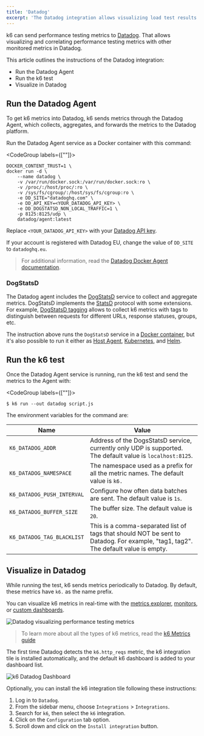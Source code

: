 ```yaml
---
title: 'Datadog'
excerpt: 'The Datadog integration allows visualizing load test results and correlating performance testing metrics in Datadog.'
---
```


k6 can send performance testing metrics to [Datadog](https://www.datadoghq.com/). That allows visualizing and correlating performance testing metrics with other monitored metrics in Datadog.

This article outlines the instructions of the Datadog integration:

- Run the Datadog Agent
- Run the k6 test
- Visualize in Datadog

## Run the Datadog Agent

To get k6 metrics into Datadog, k6 sends metrics through the Datadog Agent, which collects, aggregates, and forwards the metrics to the Datadog platform.

Run the Datadog Agent service as a Docker container with this command:

<CodeGroup labels={[""]}>

```shell
DOCKER_CONTENT_TRUST=1 \
docker run -d \
    --name datadog \
    -v /var/run/docker.sock:/var/run/docker.sock:ro \
    -v /proc/:/host/proc/:ro \
    -v /sys/fs/cgroup/:/host/sys/fs/cgroup:ro \
    -e DD_SITE="datadoghq.com" \
    -e DD_API_KEY=<YOUR_DATADOG_API_KEY> \
    -e DD_DOGSTATSD_NON_LOCAL_TRAFFIC=1 \
    -p 8125:8125/udp \
    datadog/agent:latest
```

</CodeGroup>

Replace `<YOUR_DATADOG_API_KEY>` with your [Datadog API key](https://app.datadoghq.com/account/settings#api).

If your account is registered with Datadog EU, change the value of `DD_SITE` to `datadoghq.eu`.

<blockquote>
For additional information, read the <a href="https://docs.datadoghq.com/agent/docker/">Datadog Docker Agent documentation</a>.
</blockquote>

### DogStatsD

The Datadog agent includes the [DogStatsD](https://docs.datadoghq.com/developers/dogstatsd/) service to collect and aggregate metrics. DogStatsD implements the [StatsD](https://github.com/etsy/statsd) protocol with some extensions. For example, [DogStatsD tagging](https://docs.datadoghq.com/tagging/) allows to collect k6 metrics with tags to distinguish between requests for different URLs, response statuses, groups, etc.

The instruction above runs the `DogStatsD` service in a [Docker container](https://docs.datadoghq.com/developers/dogstatsd/?tab=containeragent#agent), but it's also possible to run it either as [Host Agent](https://docs.datadoghq.com/developers/dogstatsd/?tab=hostagent#agent), [Kubernetes](https://docs.datadoghq.com/developers/dogstatsd/?tab=kubernetes#agent), and [Helm](https://docs.datadoghq.com/developers/dogstatsd/?tab=helm#agent).

## Run the k6 test

Once the Datadog Agent service is running, run the k6 test and send the metrics to the Agent with:

<CodeGroup labels={[""]}>

```shell
$ k6 run --out datadog script.js
```

</CodeGroup>

The environment variables for the command are:

| Name                       | Value                                                                                                                             |
| -------------------------- | --------------------------------------------------------------------------------------------------------------------------------- |
| `K6_DATADOG_ADDR`          | Address of the DogsStatsD service, currently only UDP is supported. The default value is `localhost:8125`.                        |
| `K6_DATADOG_NAMESPACE`     | The namespace used as a prefix for all the metric names. The default value is `k6.`                                               |
| `K6_DATADOG_PUSH_INTERVAL` | Configure how often data batches are sent. The default value is `1s`.                                                             |
| `K6_DATADOG_BUFFER_SIZE`   | The buffer size. The default value is `20`.                                                                                       |
| `K6_DATADOG_TAG_BLACKLIST` | This is a comma-separated list of tags that should NOT be sent to Datadog. For example, "tag1, tag2". The default value is empty. |

## Visualize in Datadog

While running the test, k6 sends metrics periodically to Datadog. By default, these metrics have `k6.` as the name prefix.

You can visualize k6 metrics in real-time with the [metrics explorer](https://docs.datadoghq.com/metrics/explorer/), [monitors](https://docs.datadoghq.com/monitors/), or [custom dashboards](https://docs.datadoghq.com/graphing/dashboards/).

![Datadog visualizing performance testing metrics](images/Datadog/datadog-performance-testing-metrics.png)

<blockquote>

To learn more about all the types of k6 metrics, read the [k6 Metrics guide](/using-k6/metrics)

</blockquote>

The first time Datadog detects the `k6.http_reqs` metric, the k6 integration tile is installed automatically, and the default k6 dashboard is added to your dashboard list.

![k6 Datadog Dashboard](images/Datadog/k6-datadog-dashboard.png)

Optionally, you can install the k6 integration tile following these instructions:

1. Log in to `Datadog`.
2. From the sidebar menu, choose `Integrations` > `Integrations`.
3. Search for `k6`, then select the `k6` integration.
4. Click on the `Configuration` tab option.
5. Scroll down and click on the `Install integration` button.
